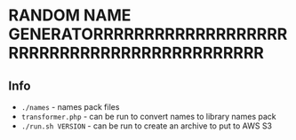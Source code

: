 # RANDOM NAME GENERATORRRRRRRRRRRRRRRRRRRRRRRRRRRRRRRRRRRRRRRRRRRR




## Info
- `./names` - names pack files
- `transformer.php` - can be run to convert names to library names pack
- `./run.sh VERSION` - can be run to create an archive to put to AWS S3
